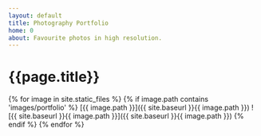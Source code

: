 ```yaml
---
layout: default
title: Photography Portfolio
home: 0
about: Favourite photos in high resolution. 
---
```


# {{page.title}}

{% for image in site.static_files %}
 {% if image.path contains 'images/portfolio' %}
[{{ image.path }}]({{ site.baseurl }}{{ image.path }})
![{{ site.baseurl }}{{ image.path }}]({{ site.baseurl }}{{ image.path }})
 {% endif %}
{% endfor %}

